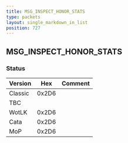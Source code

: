 ```yaml
---
title: MSG_INSPECT_HONOR_STATS
type: packets
layout: single_markdown_in_list
position: 727
---
```


## MSG_INSPECT_HONOR_STATS

### Status

Version    | Hex        | Comment
---------- | ---------- | ---------- 
Classic    | 0x2D6      | 
TBC        |            |
WotLK      | 0x2D6      | 
Cata       | 0x2D6      | 
MoP        | 0x2D6      | 